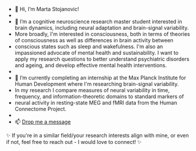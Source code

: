 - 👋 Hi, I’m Marta Stojanovic!
- 
- 👀 I’m a cognitive neuroscience research master student interested in brain dynamics, including neural adaptation and brain-signal variability.
- More broadly, I'm interested in consciousness, both in terms of theories of consciousness as well as differences in brain activity between 
- conscious states such as sleep and wakefulness. I'm also an impassioned advocate of mental health and sustainability. I want to apply my research questions to better understand psychiatric disorders and ageing, and develop effective mental health interventions.
- 
- 🌱 I’m currently completing an internship at the Max Planck Institute for Human Development where I'm researching brain-signal variability.
- In my research I compare measures of neural variability in time, frequency, and information-theoretic domains to standard markers of 
- neural activity in resting-state MEG and fMRI data from the Human Connectome Project.
- 
- 📫 [Drop me a message](https://www.linkedin.com/in/marta-stojanovic/)

✨ If you're in a similar field/your research interests align with mine, or even if not, feel free to reach out - I would love to connect! ✨
